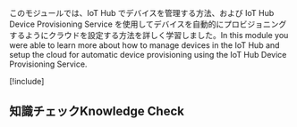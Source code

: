 <span data-ttu-id="e2041-101">このモジュールでは、IoT Hub でデバイスを管理する方法、および IoT Hub Device Provisioning Service を使用してデバイスを自動的にプロビジョニングするようにクラウドを設定する方法を詳しく学習しました。</span><span class="sxs-lookup"><span data-stu-id="e2041-101">In this module you were able to learn more about how to manage devices in the IoT Hub and setup the cloud for automatic device provisioning using the IoT Hub Device Provisioning Service.</span></span>

[!include[](../../../includes/azure-sandbox-cleanup.md)]

## <a name="knowledge-check"></a><span data-ttu-id="e2041-102">知識チェック</span><span class="sxs-lookup"><span data-stu-id="e2041-102">Knowledge Check</span></span>